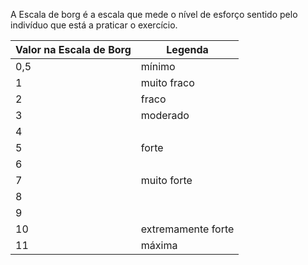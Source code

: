 A Escala de borg é a escala que mede o nível de esforço sentido pelo indivíduo que está a praticar o exercício.

| Valor na Escala de Borg | Legenda            |
| ----------------------- | ------------------ |
| 0,5                     | mínimo             |
| 1                       | muito fraco        |
| 2                       | fraco              |
| 3                       | moderado           |
| 4                       |                    |
| 5                       | forte              |
| 6                       |                    |
| 7                       | muito forte        |
| 8                       |                    |
| 9                       |                    |
| 10                      | extremamente forte |
| 11                      | máxima             |
